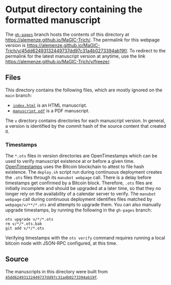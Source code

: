 # Output directory containing the formatted manuscript

The [`gh-pages`](https://github.com/alemenze/MaGIC-Trich/tree/gh-pages) branch hosts the contents of this directory at <https://alemenze.github.io/MaGIC-Trich/>.
The permalink for this webpage version is <https://alemenze.github.io/MaGIC-Trich/v/45dd62493132449737dd97c31a4b0273394ab19f/>.
To redirect to the permalink for the latest manuscript version at anytime, use the link <https://alemenze.github.io/MaGIC-Trich/v/freeze/>.

## Files

This directory contains the following files, which are mostly ignored on the `main` branch:

+ [`index.html`](index.html) is an HTML manuscript.
+ [`manuscript.pdf`](manuscript.pdf) is a PDF manuscript.

The `v` directory contains directories for each manuscript version.
In general, a version is identified by the commit hash of the source content that created it.

### Timestamps

The `*.ots` files in version directories are OpenTimestamps which can be used to verify manuscript existence at or before a given time.
[OpenTimestamps](https://opentimestamps.org/) uses the Bitcoin blockchain to attest to file hash existence.
The `deploy.sh` script run during continuous deployment creates the `.ots` files through its `manubot webpage` call.
There is a delay before timestamps get confirmed by a Bitcoin block.
Therefore, `.ots` files are initially incomplete and should be upgraded at a later time, so that they no longer rely on the availability of a calendar server to verify.
The `manubot webpage` call during continuous deployment identifies files matched by `webpage/v/**/*.ots` and attempts to upgrade them.
You can also manually upgrade timestamps, by running the following in the `gh-pages` branch:

```shell
ots upgrade v/*/*.ots
rm v/*/*.ots.bak
git add v/*/*.ots
```

Verifying timestamps with the `ots verify` command requires running a local bitcoin node with JSON-RPC configured, at this time.

## Source

The manuscripts in this directory were built from
[`45dd62493132449737dd97c31a4b0273394ab19f`](https://github.com/alemenze/MaGIC-Trich/commit/45dd62493132449737dd97c31a4b0273394ab19f).
